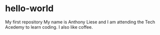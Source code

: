 # hello-world
My first repository
My name is Anthony Liese and I am attending the Tech Acedemy to learn coding.
I also like coffee.
